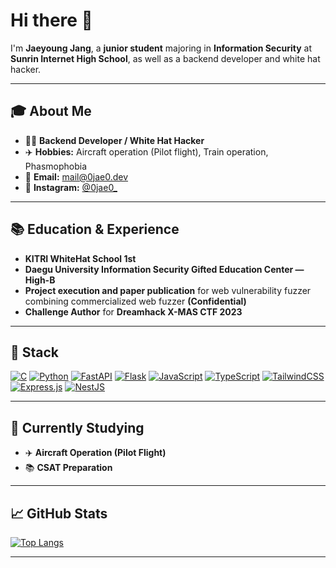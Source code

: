 # Hi there 👋

I'm **Jaeyoung Jang**, a **junior student** majoring in **Information Security** at **Sunrin Internet High School**, as well as a backend developer and white hat hacker.

---

## 🎓 About Me
- 🧑‍💻 **Backend Developer / White Hat Hacker**
- ✈️ **Hobbies:** Aircraft operation (Pilot flight), Train operation, Phasmophobia
- 📧 **Email:** [mail@0jae0.dev](mailto:mail@0jae0.dev)
- 📸 **Instagram:** [@0jae0_](https://instagram.com/0jae0_)

---

## 📚 Education & Experience
- **KITRI WhiteHat School 1st**
- **Daegu University Information Security Gifted Education Center — High-B**
- **Project execution and paper publication** for web vulnerability fuzzer combining commercialized web fuzzer **(Confidential)**
- **Challenge Author** for **Dreamhack X-MAS CTF 2023**

---

## 🚀 Stack
[![C](https://img.shields.io/badge/C-00599C?logo=c&logoColor=white)](#)
[![Python](https://img.shields.io/badge/Python-3776AB?logo=python&logoColor=fff)](#)
[![FastAPI](https://img.shields.io/badge/FastAPI-009485.svg?logo=fastapi&logoColor=white)](#)
[![Flask](https://img.shields.io/badge/Flask-000?logo=flask&logoColor=fff)](#)
[![JavaScript](https://img.shields.io/badge/JavaScript-F7DF1E?logo=javascript&logoColor=000)](#)
[![TypeScript](https://img.shields.io/badge/TypeScript-3178C6?logo=typescript&logoColor=fff)](#)
[![TailwindCSS](https://img.shields.io/badge/Tailwind%20CSS-%2338B2AC.svg?logo=tailwind-css&logoColor=white)](#)
[![Express.js](https://img.shields.io/badge/Express.js-%23404d59.svg?logo=express&logoColor=%2361DAFB)](#)
[![NestJS](https://img.shields.io/badge/Nest.js-%23E0234E.svg?logo=nestjs&logoColor=white)](#)

---

## 🎯 Currently Studying
- ✈️ **Aircraft Operation (Pilot Flight)**
- 📚 **CSAT Preparation**

---

## 📈 GitHub Stats
[![Top Langs](https://github-readme-stats.vercel.app/api/top-langs/?username=08boramae&layout=compact&theme=dracula)](#)

---
